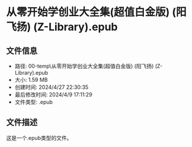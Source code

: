 ﻿# 从零开始学创业大全集(超值白金版) (阳飞扬) (Z-Library).epub

## 文件信息
- 路径: 00-temp\从零开始学创业大全集(超值白金版) (阳飞扬) (Z-Library).epub
- 大小: 1.59 MB
- 创建时间: 2024/4/27 22:30:35
- 最后修改时间: 2024/4/9 17:11:29
- 文件类型: .epub

## 文件描述
这是一个.epub类型的文件。

